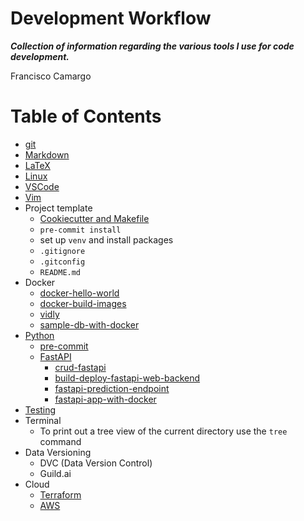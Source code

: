 Development Workflow
====================

***Collection of information regarding the various tools I use for code development.***

Francisco Camargo

# Table of Contents

* [git](src/git/README.md)
* [Markdown](src/markdown/README.md)
* [LaTeX](src/latex/README.md)
* [Linux](src/linux/README.md)
* [VSCode](src/vscode/README.md)
* [Vim](src/vim/README.md)
* Project template
  * [Cookiecutter and Makefile](https://www.ianwootten.co.uk/2021/01/07/bootstrapping-python-projects-with-cookiecutter-and-makefiles/)
  * `pre-commit install`
  * set up `venv` and install packages
  * `.gitignore`
  * `.gitconfig`
  * `README.md`
* Docker
  * [docker-hello-world](https://github.com/francisco-camargo/docker-hello-world.git)
  * [docker-build-images](https://github.com/francisco-camargo/docker-build-images)
  * [vidly](https://github.com/francisco-camargo/vidly)
  * [sample-db-with-docker](https://github.com/francisco-camargo/sample-db-with-docker)
* [Python](src/python/README.md)
  * [pre-commit](src/python/pre-commit/README.md)
  * [FastAPI](src/python/fastapi/README.md)
    * [crud-fastapi](https://github.com/francisco-camargo/crud-fastapi)
    * [build-deploy-fastapi-web-backend](https://github.com/francisco-camargo/build-deploy-fastapi-web-backend)
    * [fastapi-prediction-endpoint](https://github.com/francisco-camargo/fastapi-prediction-endpoint)
    * [fastapi-app-with-docker](https://github.com/francisco-camargo/fastapi-app-with-docker)
* [Testing](src/testing/README.md)
* Terminal
  * To print out a tree view of the current directory use the `tree` command
* Data Versioning
  * DVC (Data Version Control)
  * Guild.ai
* Cloud
  * [Terraform](src/terraform/README.md)
  * [AWS](src/aws/aws_cli/README.md)
